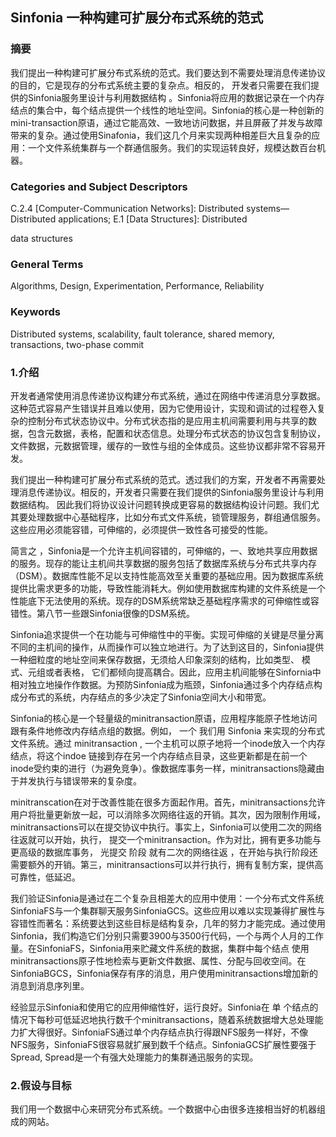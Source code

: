 ## Sinfonia 一种构建可扩展分布式系统的范式

### 摘要

我们提出一种构建可扩展分布式系统的范式。我们要达到不需要处理消息传递协议的目的，它是现存的分布式系统主要的复杂点。相反的， 开发者只需要在我们提供的Sinfonia服务里设计与利用数据结构 。Sinfonia将应用的数据记录在一个内存结点的集合中，每个结点提供一个线性的地址空间。Sinfonia的核心是一种创新的mini-transaction原语，通过它能高效、一致地访问数据，并且屏蔽了并发与故障带来的复杂。通过使用Sinafonia，我们这几个月来实现两种相差巨大且复杂的应用：一个文件系统集群与一个群通信服务。我们的实现运转良好，规模达数百台机器。

### Categories and Subject Descriptors

C.2.4 \[Computer-Communication Networks\]: Distributed systems—Distributed applications; E.1 \[Data Structures\]: Distributed

data structures

### General Terms

Algorithms, Design, Experimentation, Performance, Reliability

### Keywords

Distributed systems, scalability, fault tolerance, shared memory, transactions, two-phase commit

### 1.介绍

开发者通常使用消息传递协议构建分布式系统，通过在网络中传递消息分享数据。这种范式容易产生错误并且难以使用，因为它使用设计，实现和调试的过程卷入复杂的控制分布式状态协议中。分布式状态指的是应用主机间需要利用与共享的数据，包含元数据，表格，配置和状态信息。处理分布式状态的协议包含复制协议，文件数据，元数据管理，缓存的一致性与组的全体成员。这些协议都非常不容易开发。

我们提出一种构建可扩展分布式系统的范式。透过我们的方案，开发者不再需要处理消息传递协议。相反的，开发者只需要在我们提供的Sinfonia服务里设计与利用数据结构。 因此我们将协议设计问题转换成更容易的数据结构设计问题。我们尤其要处理数据中心基础程序，比如分布式文件系统，锁管理服务，群组通信服务。这些应用必须能容错，可伸缩的，必须提供一致性各可接受的性能。

简言之 ，Sinfonia是一个允许主机间容错的，可伸缩的，一、致地共享应用数据的服务。现存的能让主机间共享数据的服务包括了数据库系统与分布式共享内存（DSM）。数据库性能不足以支持性能高效至关重要的基础应用。因为数据库系统提供比需求更多的功能，导致性能消耗大。例如使用数据库构建的文件系统是一个性能底下无法使用的系统。现存的DSM系统常缺乏基础程序需求的可伸缩性或容错性。第八节一些跟Sinfonia很像的DSM系统。

Sinfonia追求提供一个在功能与可伸缩性中的平衡。实现可伸缩的关键是尽量分离不同的主机间的操作，从而操作可以独立地进行。为了达到这目的，Sinfonia提供一种细粒度的地址空间来保存数据，无须给人印象深刻的结构，比如类型、 模式、元组或者表格， 它们都倾向提高耦合。因此，应用主机间能够在Sinfornia中 相对独立地操作作数据。为预防Sinfonia成为瓶颈，Sinfonia通过多个内存结点构成分布式的系统，内存结点的多少决定了Sinfonia空间大小和带宽。

Sinfonia的核心是一个轻量级的minitransaction原语，应用程序能原子性地访问跟有条件地修改内存结点组的数据。例如， 一个 我们用 Sinfonia 来实现的分布式文件系统。通过 minitransaction , 一个主机可以原子地将一个inode放入一个内存结点，将这个indoe 链接到存在另一个内存结点目录，这些更新都是在前一个inode受约束的进行（为避免竞争）。像数据库事务一样，minitransactions隐藏由于并发执行与错误带来的复杂度。

minitranscation在对于改善性能在很多方面起作用。首先，minitransactions允许用户将批量更新放一起，可以消除多次网络往返的开销。其次，因为限制作用域，minitransactions可以在提交协议中执行。事实上，Sinfonia可以使用二次的网络往返就可以开始，执行， 提交一个minitransaction。作为对比，拥有更多功能与更高级的数据库事务， 光提交 阶段 就有二次的网络往返 ，在开始与执行阶段还需要额外的开销。第三，minitransactions可以并行执行，拥有复制方案，提供高可靠性，低延迟。

我们验证Sinfonia是通过在二个复杂且相差大的应用中使用：一个分布式文件系统SinfoniaFS与一个集群聊天服务SinfoniaGCS。这些应用以难以实现兼得扩展性与容错性而著名：系统要达到这些目标是结构复杂，几年的努力才能完成。通过使用Sinfonia，我们构造它们分别只需要3900与3500行代码，一个与两个人月的工作量。在SinfoniaFS，Sinfonia用来贮藏文件系统的数据，集群中每个结点 使用minitransactions原子性地检索与更新文件数据、属性、分配与回收空间。在SinfoniaBGCS，Sinfonia保存有序的消息，用户使用minitransactions增加新的消息到消息序列里。

经验显示Sinfonia和使用它的应用伸缩性好，运行良好。Sinfonia在 单 个结点的情况下每秒可低延迟地执行数千个minitransactions，随着系统数据增大总处理能力扩大得很好。SinfoniaFS通过单个内存结点执行得跟NFS服务一样好，不像NFS服务，SinfoniaFS很容易就扩展到数千个结点。SinfoniaGCS扩展性要强于Spread, Spread是一个有强大处理能力的集群通迅服务的实现。

### 2.假设与目标

我们用一个数据中心来研究分布式系统。一个数据中心由很多连接相当好的机器组成的网站。

